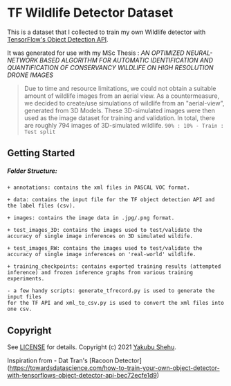 # TF Wildlife Detector Dataset

This is a dataset that I collected to train my own Wildlife detector with [TensorFlow's Object Detection API](https://github.com/tensorflow/models/tree/master/research/object_detection).

It was generated for use with my MSc Thesis : *AN OPTIMIZED NEURAL-NETWORK BASED ALGORITHM FOR AUTOMATIC IDENTIFICATION AND QUANTIFICATION OF CONSERVANCY WILDLIFE ON HIGH RESOLUTION DRONE IMAGES*

> Due to time and resource limitations, we could not obtain a suitable amount of wildlife images from an aerial view. As a countermeasure, we decided to create/use simulations of wildlife from an "aerial-view", generated from 3D Models. These 3D-simulated images were then used as the image dataset for training and validation.
> In total, there are roughly 794 images of 3D-simulated wildlife.
> ```90% : 10% - Train : Test split``` 

## Getting Started

##### Folder Structure:
```
+ annotations: contains the xml files in PASCAL VOC format.

+ data: contains the input file for the TF object detection API and the label files (csv).

+ images: contains the image data in .jpg/.png format.

+ test_images_3D: contains the images used to test/validate the accuracy of single image inferences on 3D simulated wildife.

+ test_images_RW: contains the images used to test/validate the accuracy of single image inferences on 'real-world' wildlife.

+ training_checkpoints: contains exported training results (attempted inference) and frozen inference graphs from various training experiments.

- a few handy scripts: generate_tfrecord.py is used to generate the input files
for the TF API and xml_to_csv.py is used to convert the xml files into one csv.
```

## Copyright

See [LICENSE](LICENSE) for details.
Copyright (c) 2021 [Yakubu Shehu](https://wwww.yakubushehu.com/).

Inspiration from - Dat Tran's [Racoon Detector] (https://towardsdatascience.com/how-to-train-your-own-object-detector-with-tensorflows-object-detector-api-bec72ecfe1d9)